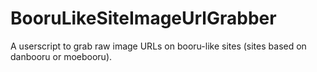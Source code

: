 # BooruLikeSiteImageUrlGrabber
A userscript to grab raw image URLs on booru-like sites (sites based on danbooru or moebooru).
